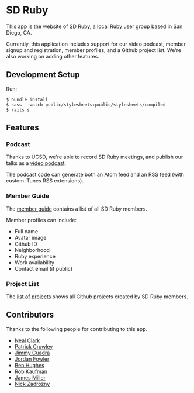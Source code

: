 # SD Ruby

This app is the website of [SD Ruby](http://sdruby.org), a local Ruby user group based in San Diego, CA.

Currently, this application includes support for our video podcast, member signup and registration, member profiles, and a Github project list. We're also working on adding other features.

## Development Setup ##

Run:

    $ bundle install
    $ sass --watch public/stylesheets:public/stylesheets/compiled
    $ rails s

## Features ##

### Podcast ###

Thanks to UCSD, we're able to record SD Ruby meetings, and publish our talks as a [video podcast](http://sdruby.org/podcast).

The podcast code can generate both an Atom feed and an RSS feed (with custom iTunes RSS extensions).

### Member Guide ###

The [member guide](http://sdruby.org/users) contains a list of all SD Ruby members.

Member profiles can include:

* Full name
* Avatar image
* Github ID
* Neighborhood
* Ruby experience
* Work availability 
* Contact email (if public)

### Project List ###

The [list of projects](http://sdruby.org/projects) shows all Github projects created by SD Ruby members.

## Contributors ##

Thanks to the following people for contributing to this app.

* [Neal Clark](https://github.com/nclark/)
* [Patrick Crowley](https://github.com/mokolabs/)
* [Jimmy Cuadra](https://github.com/jimmycuadra)
* [Jordan Fowler](https://github.com/thebreeze/)
* [Ben Hughes](https://github.com/rubiety/)
* [Rob Kaufman](https://github.com/notch8/)
* [James Miller](https://github.com/bensie/)
* [Nick Zadrozny](https://github.com/nz/)
